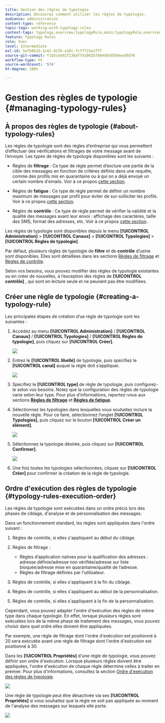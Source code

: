 ```yaml
---
title: Gestion des règles de typologie
description: Découvrez comment utiliser les règles de typologie.
audience: administration
content-type: reference
topic-tags: working-with-typology-rules
context-tags: typology,overview;typologyRule,main;typologyRule,overview
feature: Typology Rules
role: User
level: Intermediate
exl-id: 5ef66b1b-1c81-42fb-a18c-fcf7f21e1ff7
source-git-commit: fcb5c4a92f23bdffd1082b7b044b5859dead9d70
workflow-type: ht
source-wordcount: '574'
ht-degree: 100%

---
```


# Gestion des règles de typologie {#managing-typology-rules}

## À propos des règles de typologie {#about-typology-rules}

 Les règles de typologie sont des règles d’entreprise qui vous permettent d’effectuer des vérifications et filtrages de votre message avant de l’envoyer. Les types de règles de typologie disponibles sont les suivants :

* Règles de **filtrage** : Ce type de règle permet d’exclure une partie de la cible des messages en fonction de critères définis dans une requête, comme des profils mis en quarantaine ou à qui on a déjà envoyé un certain nombre d&#39;emails. Voir à ce propos [cette section](../../sending/using/filtering-rules.md).

* Règles de **fatigue** : Ce type de règle permet de définir un nombre maximum de messages par profil pour éviter de sur-solliciter les profils. Voir à ce propos [cette section](../../sending/using/fatigue-rules.md).

* Règles de **contrôle** : Ce type de règle permet de vérifier la validité et la qualité des messages avant leur envoi : affichage des caractères, taille des SMS, format des adresses, etc. Voir à ce propos [cette section](../../sending/using/control-rules.md).

Les règles de typologie sont disponibles depuis le menu **[!UICONTROL Administration]** > **[!UICONTROL Canaux]** > **[!UICONTROL Typologies]** > **[!UICONTROL Règles de typologie]**.

Par défaut, plusieurs règles de typologie de **filtre** et de **contrôle** d’usine sont disponibles. Elles sont détaillées dans les sections [Règles de filtrage](../../sending/using/fatigue-rules.md) et [Règles de contrôle](../../sending/using/control-rules.md).

Selon vos besoins, vous pouvez modifier des règles de typologie existantes ou en créer de nouvelles, à l’exception des règles de **[!UICONTROL contrôle]** , qui sont en lecture seule et ne peuvent pas être modifiées.

## Créer une règle de typologie {#creating-a-typology-rule}

Les principales étapes de création d’ue règle de typologie sont les suivantes :

1. Accédez au menu **[!UICONTROL Administration]** / **[!UICONTROL Canaux]** / **[!UICONTROL Typologies]** / **[!UICONTROL Règles de typologie]**, puis cliquez sur **[!UICONTROL Créer]**.

   ![](assets/typology_create-rule.png)

1. Entrez le **[!UICONTROL libellé]** de typologie, puis spécifiez le **[!UICONTROL canal]** auquel la règle doit s’appliquer.

   ![](assets/typology-rule-label.png)

1. Spécifiez le **[!UICONTROL type]** de règle de typologie, puis configurez-le selon vos besoins. Notez que la configuration des règles de typologie varie selon leur type. Pour plus d’informations, reportez-vous aux sections **[Règles de filtrage](../../sending/using/filtering-rules.md)** et **[Règles de fatigue](../../sending/using/fatigue-rules.md)**.

1. Sélectionnez les typologies dans lesquelles vous souhaitez inclure la nouvelle règle. Pour ce faire, sélectionnez l’onglet **[!UICONTROL Typologies]**, puis cliquez sur le bouton **[!UICONTROL Créer un élément]**.

   ![](assets/typology-typologies-tab.png)

1. Sélectionnez la typologie désirée, puis cliquez sur **[!UICONTROL Confirmer]**.

   ![](assets/typology-link.png)

1. Une fois toutes les typologies sélectionnées, cliquez sur **[!UICONTROL Créer]** pour confirmer la création de la règle de typologie.

## Ordre d&#39;exécution des règles de typologie       {#typology-rules-execution-order}

Les règles de typologie sont exécutées dans un ordre précis lors des phases de ciblage, d&#39;analyse et de personnalisation des messages.

Dans un fonctionnement standard, les règles sont appliquées dans l&#39;ordre suivant :

1. Règles de contrôle, si elles s&#39;appliquent au début du ciblage.
1. Règles de filtrage :

   * Règles d’application natives pour la qualification des adresses : adresse définie/adresse non vérifiée/adresse sur liste bloquée/adresse mise en quarantaine/qualité de l’adresse.
   * Règles de filtrage définies par l&#39;utilisateur.

1. Règles de contrôle, si elles s&#39;appliquent à la fin du ciblage.
1. Règles de contrôle, si elles s&#39;appliquent au début de la personnalisation.
1. Règles de contrôle, si elles s&#39;appliquent à la fin de la personnalisation.

Cependant, vous pouvez adapter l&#39;ordre d&#39;exécution des règles de même type dans chaque typologie. En effet, lorsque plusieurs règles sont exécutées lors de la même phase de traitement des messages, vous pouvez choisir dans quel ordre elles doivent être appliquées.

Par exemple, une règle de filtrage dont l&#39;ordre d&#39;exécution est positionné à 20 sera exécutée avant une règle de filtrage dont l&#39;ordre d&#39;exécution est positionné à 30.

Dans les **[!UICONTROL Propriétés]** d&#39;une règle de typologie, vous pouvez définir son ordre d&#39;exécution. Lorsque plusieurs règles doivent être appliquées, l&#39;ordre d&#39;exécution de chaque règle détermine celles à traiter en premier. Pour plus d&#39;informations, consultez la section [Ordre d&#39;exécution des règles de typologie](#typology-rules-execution-order).

![](assets/typology_rule-active.png)

Une règle de typologie peut être désactivée via ses **[!UICONTROL Propriétés]** si vous souhaitez que la règle ne soit pas appliquée au moment de l&#39;analyse des messages sur lesquels elle porte.

![](assets/typology_rule-order.png)
